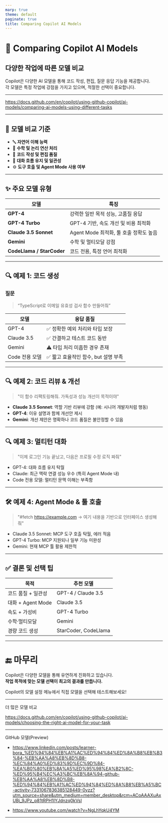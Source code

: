 ```yaml
---
marp: true
theme: default
paginate: true
title: Comparing Copilot AI Models
---
```


<!-- _class: lead -->

# 🤖 Comparing Copilot AI Models  
## 다양한 작업에 따른 모델 비교

Copilot은 다양한 AI 모델을 통해 코드 작성, 편집, 질문 응답 기능을 제공합니다.  
각 모델은 특정 작업에 강점을 가지고 있으며, 적절한 선택이 중요합니다.

---

https://docs.github.com/en/copilot/using-github-copilot/ai-models/comparing-ai-models-using-different-tasks

---

## 🧠 모델 비교 기준

- 🔤 **자연어 이해 능력**
- 🧮 **수학 및 논리 연산 처리**
- 🧪 **코드 작성 및 편집 품질**
- 💬 **대화 흐름 유지 및 일관성**
- ⚙️ **도구 호출 및 Agent Mode 사용 여부**

---

## ✨ 주요 모델 유형

| 모델 | 특징 |
|------|------|
| **GPT-4** | 강력한 일반 목적 성능, 고품질 응답 |
| **GPT-4 Turbo** | GPT-4 기반, 속도 개선 및 비용 최적화 |
| **Claude 3.5 Sonnet** | Agent Mode 최적화, 툴 호출 정확도 높음 |
| **Gemini** | 수학 및 멀티모달 강점 |
| **CodeLlama / StarCoder** | 코드 전용, 특정 언어 최적화

---

## 🔍 예제 1: 코드 생성

### 질문
> “TypeScript로 이메일 유효성 검사 함수 만들어줘”

| 모델 | 응답 품질 |
|------|-----------|
| GPT-4 | ✅ 정확한 예외 처리와 타입 보장 |
| Claude 3.5 | ✅ 간결하고 테스트 코드 동반 |
| Gemini | ⚠️ 타입 처리 미흡한 경우 존재 |
| Code 전용 모델 | ✅ 짧고 효율적인 함수, but 설명 부족

---

## 🔍 예제 2: 코드 리뷰 & 개선

> "이 함수 리팩토링해줘. 가독성과 성능 개선이 목적이야"

- **Claude 3.5 Sonnet**: 역할 기반 리뷰에 강함 (예: 시니어 개발자처럼 행동)
- **GPT-4**: 이유 설명과 함께 개선안 제시
- **Gemini**: 개선 제안은 명확하나 코드 품질은 불안정할 수 있음

---

## 🔍 예제 3: 멀티턴 대화

> "이제 로그인 기능 끝났고, 다음은 프로필 수정 로직 짜줘"

- GPT-4: 대화 흐름 유지 탁월
- Claude: 최근 맥락 연결 성능 우수 (특히 Agent Mode 내)
- Code 전용 모델: 멀티턴 문맥 이해는 부족함

---

## 🛠 예제 4: Agent Mode & 툴 호출

> "#fetch https://example.com → 여기 내용을 기반으로 인터페이스 생성해줘"

- Claude 3.5 Sonnet: MCP 도구 호출 탁월, 에러 적음
- GPT-4 Turbo: MCP 지원되나 일부 기능 미완성
- Gemini: 현재 MCP 툴 활용 제한적

---

## ✅ 결론 및 선택 팁

| 목적 | 추천 모델 |
|------|------------|
| 코드 품질 + 일관성 | GPT-4 / Claude 3.5 |
| 대화 + Agent Mode | Claude 3.5 |
| 속도 + 가성비 | GPT-4 Turbo |
| 수학·멀티모달 | Gemini |
| 경량 코드 생성 | StarCoder, CodeLlama

---

<!-- _class: lead -->

# 🔚 마무리

Copilot은 다양한 모델을 통해 유연하게 진화하고 있습니다.  
**작업 목적에 맞는 모델 선택이 최고의 결과를 만듭니다.**

Copilot의 모델 설정 메뉴에서 직접 모델을 선택해 테스트해보세요!

---

더 많은 모델 비교

https://docs.github.com/en/copilot/using-github-copilot/ai-models/choosing-the-right-ai-model-for-your-task

---

GitHub 모델(Preview)
- https://www.linkedin.com/posts/learner-bora_%ED%94%84%EB%A1%AC%ED%94%84%ED%8A%B8%EB%B3%84-%EB%AA%A8%EB%8D%B8-%EC%84%A0%ED%83%9D%EC%9D%84-%EA%B0%80%EB%8A%A5%ED%95%98%EA%B2%8C-%ED%95%B4%EC%A3%BC%EB%8A%94-github-%EB%AA%A8%EB%8D%B8-%ED%94%84%EB%A1%AC%ED%94%84%ED%8A%B8%EB%A5%BC-activity-7331067836385128449-0yzz?utm_source=share&utm_medium=member_desktop&rcm=ACoAAAXuAxUBj_9JPz_p81tRPH1IYJdnzq0kVsI

- https://www.youtube.com/watch?v=NgLhYqkU4YM

---
